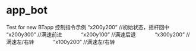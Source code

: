 # app_bot
Test for new BTapp
控制指令示例   “x200y200”  //初始状态，摇杆回中
              “x200y300”  //满速前进
              “x200y100”  //满速后退
              “x300y200”  //满速左/右转
              “x100y200”  //满速左/右转
              
